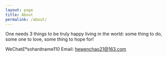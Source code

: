 ```yaml
---
layout: page
title: About
permalink: /about/
---
```


One needs 3 things to be truly happy living in the world: some thing to do, some one to love, some thing to hope for!


WeChat£ºsohardname110
Email: hewenchao21@163.com

